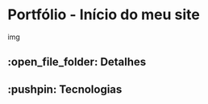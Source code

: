 <h1>Portfólio - Início do meu site</h1>
img

<h2>:open_file_folder: Detalhes</h2>

<h2>:pushpin: Tecnologias</h2>
